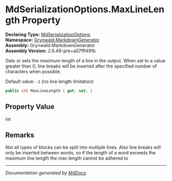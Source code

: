 ﻿<!--  
  <auto-generated>   
    The contents of this file were generated by a tool.  
    Changes to this file may be list if the file is regenerated  
  </auto-generated>   
-->

# MdSerializationOptions.MaxLineLength Property

**Declaring Type:** [MdSerializationOptions](../index.md)  
**Namespace:** [Grynwald.MarkdownGenerator](../../index.md)  
**Assembly:** Grynwald.MarkdownGenerator  
**Assembly Version:** 2.6.49\-pre+a57fff491b

Gets or sets the maximum length of a line in the output. When set to a value greater than 0, line breaks will be inserted after the specified number of characters when possible.

Default value: `-1` (no line length limitation)

```csharp
public int MaxLineLength { get; set; }
```

## Property Value

int

## Remarks

Not all types of blocks can be split into multiple lines. Also line breaks will only be inserted between words, so if the length of a word exceeds the maximum line length the max length cannot be adhered to

___

*Documentation generated by [MdDocs](https://github.com/ap0llo/mddocs)*
